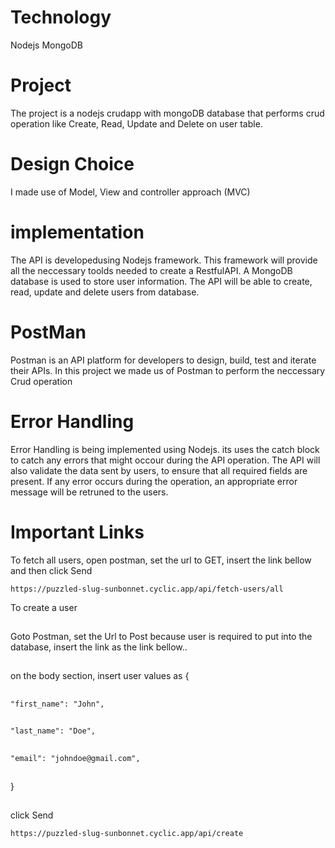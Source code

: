# Technology
Nodejs
MongoDB

# Project
The project is a nodejs crudapp with mongoDB database that performs crud operation like Create, Read, Update and Delete on user table.

 # Design Choice
 I made use of Model, View and controller approach (MVC)

# implementation
The API is developedusing Nodejs framework. This framework will provide all the neccessary toolds needed to create a RestfulAPI. A MongoDB database is used to store user information. The API will be able to create, read, update and delete users from database.
# PostMan
Postman is an API platform for developers to design, build, test and iterate their APIs. In this project we made us of Postman to perform the neccessary Crud operation

# Error Handling
Error Handling is being implemented using Nodejs. its uses the catch block to catch any errors that might occour during the API operation. The API will also validate the data sent by users, to ensure that all required fields are present. If any error occurs during the operation, an appropriate error message will be retruned to the users. 
 # Important Links
To fetch all users, open postman, set the url to GET, insert the link bellow and then click Send
```
https://puzzled-slug-sunbonnet.cyclic.app/api/fetch-users/all
```

To create a user 
##
Goto Postman, set the Url to Post because user is required to put into the database, insert the link as the link bellow.. 
##
on the body section, insert user values as 
{ 
##
    "first_name": "John", 
##
    "last_name": "Doe", 
##
    "email": "johndoe@gmail.com", 
##
} 
##
click Send
```
https://puzzled-slug-sunbonnet.cyclic.app/api/create
```